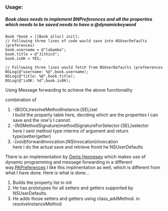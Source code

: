 ### Usage:



##### Book class needs to implement BNPreferences and all the properties which needs to be saved needs to have a @dynamickeyword

	Book *book = [[Book alloc] init];
	// Following three lines of code would save into NSUserDefaults (preferences)
	book.username = @"labamba";
    book.title = @"Jithin3";
    book.isOK = YES;
    
	// Following three lines would fetch from NSUserDefaults (prefeerences
	NSLog(@"username: %@",book.username);
    NSLog(@"title: %@",book.title);
    NSLog(@"isOK: %d",book.isOK);



	
Using Message forwarding to achieve the above functionality
	
combination of 
	
1. -(BOOL)resolveMethodInstance:(SEL)sel <br />
   I build the property table here, deciding which are the properties I can save and the one's I cannot.
2. -(NSMethodSignature)methodSignatureForSelector:(SEL)selector <br />
   here I sent method type interms of argument and return type(setter/getter)
3. -(void)forwardInvocation:(NSInvocation)invocation <br />
   here I do the actual save and retrieve fromt he NSUserDefaults
	
There is an implementation by [Denis Hennesey](http://hennessynet.com) which makes use of dynamic programming and message forwarding in a different way.[PAPreferences](https://github.com/dhennessy/PAPreferences)
    I like this implmentation as well, which is different from what I have done.
    Here is what is done...
    
  1. Builds the property list in init
  2. He has prototypes for all setters and getters supported by NSUserDefaults.
  3. He adds those setters and getters using class_addMethod. in resolveInstanceMethod
 
